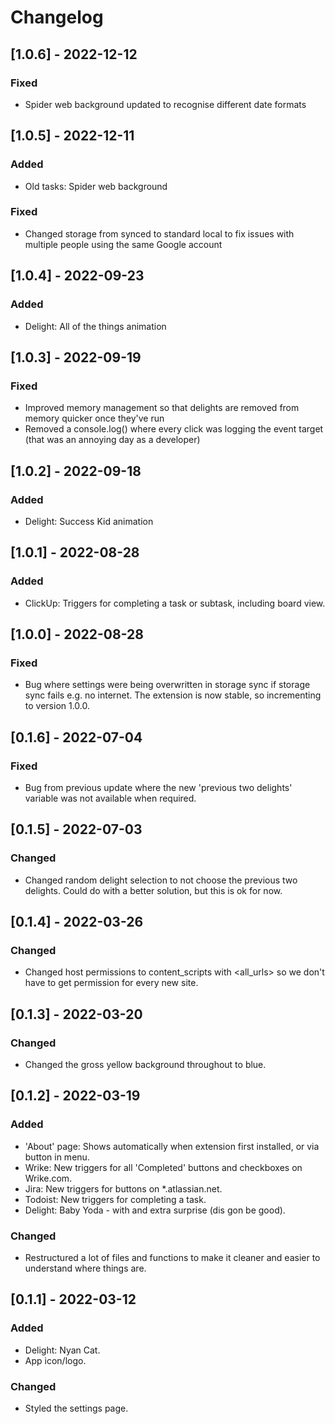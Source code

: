 # Changelog

[comment]: <> (Added: This section contains new features released.)
[comment]: <> (Changed: It contains changes made to an existing feature.)
[comment]: <> (Deprecated: changes removed in future.)
[comment]: <> (Removed : removed features.)
[comment]: <> (Fixed: any bugs fixed.)
[comment]: <> (Security: security issues are declared here)

## [1.0.6] - 2022-12-12
### Fixed
- Spider web background updated to recognise different date formats

## [1.0.5] - 2022-12-11
### Added
- Old tasks: Spider web background
### Fixed
- Changed storage from synced to standard local to fix issues with multiple people using the same Google account

## [1.0.4] - 2022-09-23
### Added
- Delight: All of the things animation

## [1.0.3] - 2022-09-19
### Fixed
- Improved memory management so that delights are removed from memory quicker once they've run
- Removed a console.log() where every click was logging the event target (that was an annoying day as a developer)

## [1.0.2] - 2022-09-18
### Added
- Delight: Success Kid animation

## [1.0.1] - 2022-08-28
### Added
- ClickUp: Triggers for completing a task or subtask, including board view.

## [1.0.0] - 2022-08-28
### Fixed
- Bug where settings were being overwritten in storage sync if storage sync fails e.g. no internet. The extension is now stable, so incrementing to version 1.0.0.

## [0.1.6] - 2022-07-04
### Fixed
- Bug from previous update where the new 'previous two delights' variable was not available when required.

## [0.1.5] - 2022-07-03
### Changed
- Changed random delight selection to not choose the previous two delights. Could do with a better solution, but this is ok for now.

## [0.1.4] - 2022-03-26
### Changed
- Changed host permissions to content_scripts with <all_urls> so we don't have to get permission for every new site.

## [0.1.3] - 2022-03-20
### Changed
- Changed the gross yellow background throughout to blue.

## [0.1.2] - 2022-03-19
### Added
- 'About' page: Shows automatically when extension first installed, or via button in menu.
- Wrike: New triggers for all 'Completed' buttons and checkboxes on Wrike.com.
- Jira: New triggers for <user-defined-status> buttons on *.atlassian.net.
- Todoist: New triggers for completing a task.
- Delight: Baby Yoda - with and extra surprise (dis gon be good).
### Changed
- Restructured a lot of files and functions to make it cleaner and easier to understand where things are.

## [0.1.1] - 2022-03-12
### Added
- Delight: Nyan Cat.
- App icon/logo.
### Changed
- Styled the settings page.
